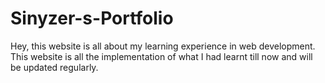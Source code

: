 # Sinyzer-s-Portfolio
Hey, this website is all about my learning experience in web development. This website is all the implementation of what I had learnt till now and will be updated regularly.
